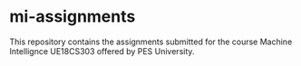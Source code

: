 # mi-assignments
This repository contains the assignments submitted for the course Machine Intellignce UE18CS303 offered by PES University.
